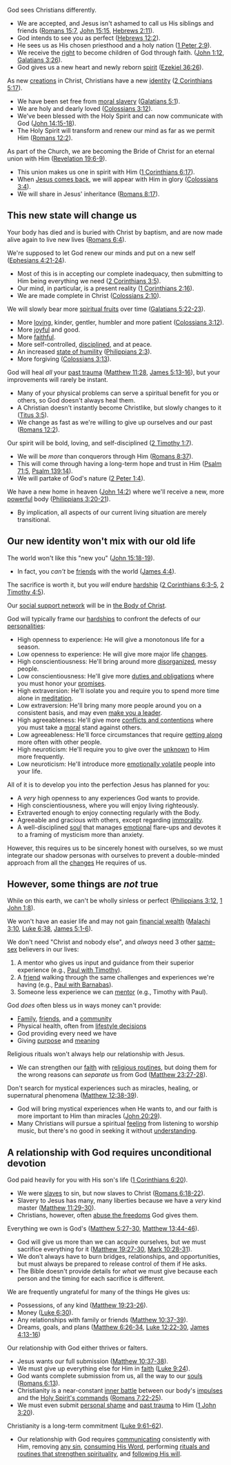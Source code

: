 
God sees Christians differently.

- We are accepted, and Jesus isn't ashamed to call us His siblings and friends ([Romans 15:7](https://biblehub.com/romans/15-7.htm), [John 15:15](https://biblehub.com/john/15-15.htm), [Hebrews 2:11](https://biblehub.com/hebrews/2-11.htm)).
- God intends to see you as perfect ([Hebrews 12:2](https://biblehub.com/hebrews/12-2.htm)).
- He sees us as His chosen priesthood and a holy nation ([1 Peter 2:9](https://biblehub.com/1_peter/2-9.htm)).
- We receive the [right](people-boundaries.md) to become children of God through faith. ([John 1:12](https://biblehub.com/john/1-12.htm), [Galatians 3:26](https://biblehub.com/galatians/3-26.htm)).
- God gives us a new heart and newly reborn [spirit](humanity-christian.md) ([Ezekiel 36:26](https://biblehub.com/ezekiel/36-26.htm)).

As new [creations](creations.md) in Christ, Christians have a new [identity](identity.md) ([2 Corinthians 5:17](https://biblehub.com/2_corinthians/5-17.htm)).

- We have been set free from [moral slavery](morality-sins.md) ([Galatians 5:1](https://biblehub.com/galatians/5-1.htm)).
- We are holy and dearly loved ([Colossians 3:12](https://biblehub.com/colossians/3-12.htm)).
- We've been blessed with the Holy Spirit and can now communicate with God ([John 14:15-18](https://biblehub.com/bsb/john/14.htm)).
- The Holy Spirit will transform and renew our mind as far as we permit Him ([Romans 12:2](https://biblehub.com/romans/12-2.htm)).

As part of the Church, we are becoming the Bride of Christ for an eternal union with Him ([Revelation 19:6-9](https://biblehub.com/bsb/revelation/19.htm)).

- This union makes us one in spirit with Him ([1 Corinthians 6:17](https://biblehub.com/1_corinthians/6-17.htm)).
- When [Jesus comes back](jesus-returns.md), we will appear with Him in glory ([Colossians 3:4](https://biblehub.com/colossians/3-4.htm)).
- We will share in Jesus' inheritance ([Romans 8:17](https://biblehub.com/romans/8-17.htm)).

## This new state will change us

Your body has died and is buried with Christ by baptism, and are now made alive again to live new lives ([Romans 6:4](https://biblehub.com/romans/6-4.htm)).

We're supposed to let God renew our minds and put on a new self ([Ephesians 4:21-24](https://biblehub.com/ephesians/4.htm)).

- Most of this is in accepting our complete inadequacy, then submitting to Him being everything we need ([2 Corinthians 3:5](https://biblehub.com/2_corinthians/3-5.htm)).
- Our mind, in particular, is a present reality ([1 Corinthians 2:16](https://biblehub.com/1_corinthians/2-16.htm)).
- We are made complete in Christ ([Colossians 2:10](https://biblehub.com/colossians/2-10.htm)).

We will slowly bear more [spiritual fruits](morality.md) over time ([Galatians 5:22-23](https://biblehub.com/bsb/galatians/5.htm)).

- More [loving](people-love.md), kinder, gentler, humbler and more patient ([Colossians 3:12](https://biblehub.com/colossians/3-12.htm)).
- More [joyful](happiness.md) and good.
- More [faithful](understanding-certainty.md).
- More self-controlled, [disciplined](mind-creativity-results.md), and at peace.
- An increased [state of humility](https://theologos.site/devotion-chaos/) ([Philippians 2:3](https://biblehub.com/philippians/2-3.htm)).
- More forgiving ([Colossians 3:13](https://biblehub.com/colossians/3-13.htm)).

God will heal *all* your [past trauma](hardship-ptsd.md) ([Matthew 11:28](https://biblehub.com/matthew/11-28.htm), [James 5:13-16](https://biblehub.com/james/5.htm)), but your improvements will rarely be instant.

- Many of your physical problems can serve a spiritual benefit for you or others, so God doesn't always heal them.
- A Christian doesn't instantly become Christlike, but slowly changes to it ([Titus 3:5](https://biblehub.com/titus/3-5.htm)).
- We change as fast as we're willing to give up ourselves and our past ([Romans 12:2](https://biblehub.com/romans/12-2.htm)).

Our spirit will be bold, loving, and self-disciplined ([2 Timothy 1:7](https://biblehub.com/2_timothy/1-7.htm)).

- We will be *more* than conquerors through Him ([Romans 8:37](https://biblehub.com/romans/8-37.htm)).
- This will come through having a long-term hope and trust in Him ([Psalm 71:5](https://biblehub.com/psalms/71-5.htm), [Psalm 139:14](https://biblehub.com/psalms/139-14.htm)).
- We will partake of God's nature ([2 Peter 1:4](https://biblehub.com/2_peter/1-4.htm)).

We have a new home in heaven ([John 14:2](https://biblehub.com/john/14-2.htm)) where we'll receive a new, more [powerful](power.md) body ([Philippians 3:20-21](https://biblehub.com/philippians/3.htm)).

- By implication, all aspects of our current living situation are merely transitional.

## Our new identity won't mix with our old life

The world won't like this "new you" ([John 15:18-19](https://biblehub.com/bsb/john/15.htm)).

- In fact, you *can't* be [friends](people-4_friends.md) with the world ([James 4:4](https://biblehub.com/james/4-4.htm)).

The sacrifice is worth it, but you *will* endure [hardship](hardship.md) ([2 Corinthians 6:3-5](https://biblehub.com/bsb/2_corinthians/6.htm), [2 Timothy 4:5](https://biblehub.com/2_timothy/4-5.htm)).

Our [social support network](groups-large.md) will be in [the Body of Christ](church.md).

God will typically frame our [hardships](hardship.md) to confront the defects of our [personalities](personality.md):

- High openness to experience: He will give a monotonous life for a season.
- Low openness to experience: He will give more major life [changes](changes.md).
- High conscientiousness: He'll bring around more [disorganized](organization.md), messy people.
- Low conscientiousness: He'll give more [duties and obligations](success-4_routine.md) where you must honor your [promises](language.md).
- High extraversion: He'll isolate you and require you to spend more time alone in [meditation](awareness.md).
- Low extraversion: He'll bring many more people around you on a consistent basis, and may even [make you a leader](mgmt-1_why.md).
- High agreeableness: He'll give more [conflicts and contentions](conflicts-christian.md) where you must take a [moral](morality.md) stand against others.
- Low agreeableness: He'll force circumstances that require [getting along](people-5_conflicts.md) more often with other people.
- High neuroticism: He'll require you to give over the [unknown](unknown.md) to Him more frequently.
- Low neuroticism: He'll introduce more [emotionally volatile](mind-feelings.md) people into your life.

All of it is to develop you into the perfection Jesus has planned for you:

- A *very* high openness to any experiences God wants to provide.
- High conscientiousness, where you will enjoy living righteously.
- Extraverted enough to enjoy connecting regularly with the Body.
- Agreeable and gracious with others, except regarding [immorality](morality-sins.md).
- A well-disciplined [soul](humanity-christian.md) that manages [emotional](mind-feelings.md) flare-ups and devotes it to a framing of mysticism more than anxiety.

However, this requires us to be sincerely honest with ourselves, so we must integrate our shadow personas with ourselves to prevent a double-minded approach from all the [changes](changes.md) He requires of us.

## However, some things are *not* true

While on this earth, we can't be wholly sinless or perfect ([Philippians 3:12](https://biblehub.com/philippians/3-12.htm), [1 John 1:8](https://biblehub.com/1_john/1-8.htm)).

We won't have an easier life and may not gain [financial wealth](money-investing.md) ([Malachi 3:10](https://biblehub.com/malachi/3-10.htm), [Luke 6:38](https://biblehub.com/luke/6-38.htm), [James 5:1-6](https://biblehub.com/bsb/james/5.htm)).

We don't need "Christ and nobody else", and *always* need 3 other [same-sex](gender.md) believers in our lives:

1. A mentor who gives us input and guidance from their superior experience (e.g., [Paul with Timothy](https://www.bible.com/bible/206/1TI.1.WEBUS)).
2. A [friend](people-4_friends.md) walking through the same challenges and experiences we're having (e.g., [Paul with Barnabas](https://www.bible.com/bible/206/act.13)).
3. Someone less experience we can [mentor](spiritual-discipleship.md) (e.g., Timothy with Paul).

God *does* often bless us in ways money can't provide:

- [Family](people-family.md), [friends](people-4_friends.md), and a [community](groups-member.md)
- Physical health, often from [lifestyle decisions](body-1_why.md)
- God providing every need we have
- Giving [purpose](purpose.md) and [meaning](meaning.md)

Religious rituals won't always help our relationship with Jesus.

- We can strengthen our [faith](understanding-certainty.md) with [religious routines](spiritual-exercises.md), but doing them for the wrong reasons can *separate* us from God ([Matthew 23:27-28](https://biblehub.com/bsb/matthew/23.htm)).

Don't search for mystical experiences such as miracles, healing, or supernatural phenomena ([Matthew 12:38-39](https://biblehub.com/bsb/matthew/12.htm)).

- God will bring mystical experiences when He wants to, and our faith is more important to Him than miracles ([John 20:29](https://biblehub.com/john/20-29.htm)).
- Many Christians will pursue a spiritual [feeling](mind-feelings.md) from listening to worship music, but there's no good in seeking it without [understanding](understanding.md).

## A relationship with God requires unconditional devotion

God paid heavily for you with His son's life ([1 Corinthians 6:20](https://biblehub.com/1_corinthians/6-20.htm)).

- We were [slaves](slavery.md) to sin, but now slaves to Christ ([Romans 6:18-22](https://biblehub.com/bsb/romans/6.htm)).
- Slavery to Jesus has many, many liberties because we have a *very* kind master ([Matthew 11:29-30](https://biblehub.com/bsb/matthew/11.htm)).
- Christians, however, often [abuse the freedoms](christian-new.md) God gives them.

Everything we own is God's ([Matthew 5:27-30](https://biblehub.com/bsb/matthew/5.htm), [Matthew 13:44-46](https://biblehub.com/bsb/matthew/13.htm)).

- God will give us more than we can acquire ourselves, but we must sacrifice everything for it ([Matthew 19:27-30](https://biblehub.com/bsb/matthew/19.htm), [Mark 10:28-31](https://biblehub.com/bsb/mark/10.htm)).
- We don't always have to burn bridges, relationships, and opportunities, but must always be prepared to release control of them if He asks.
- The Bible doesn't provide details for *what* we must give because each person and the timing for each sacrifice is different.

We are frequently ungrateful for many of the things He gives us:

- Possessions, of any kind ([Matthew 19:23-26](https://biblehub.com/bsb/matthew/19.htm)).
- Money ([Luke 6:30](https://biblehub.com/luke/6-30.htm)).
- Any relationships with family or friends ([Matthew 10:37-39](https://biblehub.com/bsb/matthew/10.htm)).
- Dreams, goals, and plans ([Matthew 6:26-34](https://biblehub.com/bsb/matthew/6.htm), [Luke 12:22-30](https://biblehub.com/bsb/luke/12.htm), [James 4:13-16](https://biblehub.com/bsb/james/4.htm))

Our relationship with God either thrives or falters.

- Jesus wants our full submission ([Matthew 10:37-38](https://biblehub.com/bsb/matthew/10.htm)).
- We must give up everything else for Him in [faith](understanding-certainty.md) ([Luke 9:24](https://biblehub.com/luke/9-24.htm)).
- God wants complete submission from us, all the way to our [souls](humanity-christian.md) ([Romans 6:13](https://biblehub.com/romans/6-13.htm)).
- Christianity is a near-constant [inner battle](conflicts-inner.md) between our body's [impulses](habits.md) and the [Holy Spirit's commands](god-will.md) ([Romans 7:22-25](https://biblehub.com/bsb/romans/7.htm)).
- We must even submit [personal shame](hardship-worthlessness.md) and [past trauma](hardship-ptsd.md) to Him ([1 John 3:20](https://biblehub.com/1_john/3-20.htm)).

Christianity is a long-term commitment ([Luke 9:61-62](https://biblehub.com/bsb/luke/9.htm)).

- Our relationship with God requires [communicating](spiritual-exercises-prayer.md) consistently with Him, removing [any sin](morality-sins.md), [consuming His Word](bible-study.md), performing [rituals and routines that strengthen spirituality](spiritual-exercises.md), and [following His will](god-will.md).
